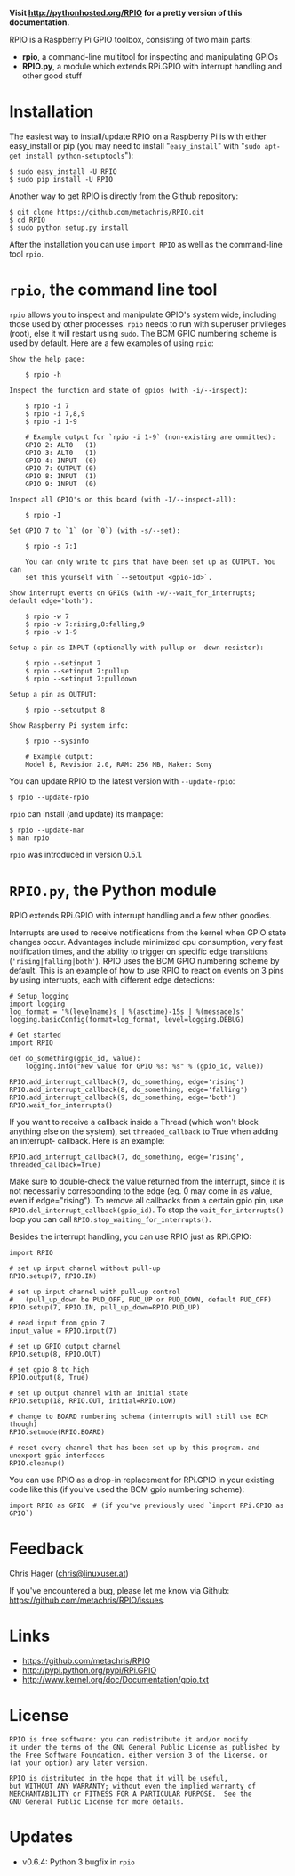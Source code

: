 **Visit http://pythonhosted.org/RPIO for a pretty version of this documentation.**

RPIO is a Raspberry Pi GPIO toolbox, consisting of two main parts:

* **rpio**, a command-line multitool for inspecting and manipulating GPIOs
* **RPIO.py**, a module which extends RPi.GPIO with interrupt handling and other good stuff


Installation
============

The easiest way to install/update RPIO on a Raspberry Pi is with either easy_install or pip (you may need
to install "`easy_install`" with "`sudo apt-get install python-setuptools`"):

    $ sudo easy_install -U RPIO
    $ sudo pip install -U RPIO

Another way to get RPIO is directly from the Github repository:

    $ git clone https://github.com/metachris/RPIO.git
    $ cd RPIO
    $ sudo python setup.py install

After the installation you can use `import RPIO` as well as the command-line tool
`rpio`.



`rpio`, the command line tool
=============================

`rpio` allows you to inspect and manipulate GPIO's system wide, including those used by other processes.
`rpio` needs to run with superuser privileges (root), else it will restart using `sudo`. The BCM GPIO numbering
scheme is used by default. Here are a few examples of using `rpio`:



    Show the help page:

        $ rpio -h

    Inspect the function and state of gpios (with -i/--inspect):

        $ rpio -i 7
        $ rpio -i 7,8,9
        $ rpio -i 1-9

        # Example output for `rpio -i 1-9` (non-existing are ommitted):
        GPIO 2: ALT0   (1)
        GPIO 3: ALT0   (1)
        GPIO 4: INPUT  (0)
        GPIO 7: OUTPUT (0)
        GPIO 8: INPUT  (1)
        GPIO 9: INPUT  (0)

    Inspect all GPIO's on this board (with -I/--inspect-all):

        $ rpio -I

    Set GPIO 7 to `1` (or `0`) (with -s/--set):

        $ rpio -s 7:1

        You can only write to pins that have been set up as OUTPUT. You can
        set this yourself with `--setoutput <gpio-id>`.

    Show interrupt events on GPIOs (with -w/--wait_for_interrupts;
    default edge='both'):

        $ rpio -w 7
        $ rpio -w 7:rising,8:falling,9
        $ rpio -w 1-9

    Setup a pin as INPUT (optionally with pullup or -down resistor):

        $ rpio --setinput 7
        $ rpio --setinput 7:pullup
        $ rpio --setinput 7:pulldown

    Setup a pin as OUTPUT:

        $ rpio --setoutput 8

    Show Raspberry Pi system info:

        $ rpio --sysinfo

        # Example output:
        Model B, Revision 2.0, RAM: 256 MB, Maker: Sony

You can update RPIO to the latest version with `--update-rpio`:

    $ rpio --update-rpio

`rpio` can install (and update) its manpage:

    $ rpio --update-man
    $ man rpio

`rpio` was introduced in version 0.5.1.



`RPIO.py`, the Python module
============================

RPIO extends RPi.GPIO with interrupt handling and a few other goodies.

Interrupts are used to receive notifications from the kernel when GPIO state
changes occur. Advantages include minimized cpu consumption, very fast
notification times, and the ability to trigger on specific edge transitions
(`'rising|falling|both'`). RPIO uses the BCM GPIO numbering scheme by default. This
is an example of how to use RPIO to react on events on 3 pins by using
interrupts, each with different edge detections:



    # Setup logging
    import logging
    log_format = '%(levelname)s | %(asctime)-15s | %(message)s'
    logging.basicConfig(format=log_format, level=logging.DEBUG)

    # Get started
    import RPIO

    def do_something(gpio_id, value):
        logging.info("New value for GPIO %s: %s" % (gpio_id, value))

    RPIO.add_interrupt_callback(7, do_something, edge='rising')
    RPIO.add_interrupt_callback(8, do_something, edge='falling')
    RPIO.add_interrupt_callback(9, do_something, edge='both')
    RPIO.wait_for_interrupts()

If you want to receive a callback inside a Thread (which won't block anything
else on the system), set `threaded_callback` to True when adding an interrupt-
callback. Here is an example:



    RPIO.add_interrupt_callback(7, do_something, edge='rising', threaded_callback=True)

Make sure to double-check the value returned from the interrupt, since it
is not necessarily corresponding to the edge (eg. 0 may come in as value,
even if edge="rising"). To remove all callbacks from a certain gpio pin, use
`RPIO.del_interrupt_callback(gpio_id)`. To stop the `wait_for_interrupts()`
loop you can call `RPIO.stop_waiting_for_interrupts()`.

Besides the interrupt handling, you can use RPIO just as RPi.GPIO:



    import RPIO

    # set up input channel without pull-up
    RPIO.setup(7, RPIO.IN)

    # set up input channel with pull-up control
    #   (pull_up_down be PUD_OFF, PUD_UP or PUD_DOWN, default PUD_OFF)
    RPIO.setup(7, RPIO.IN, pull_up_down=RPIO.PUD_UP)

    # read input from gpio 7
    input_value = RPIO.input(7)

    # set up GPIO output channel
    RPIO.setup(8, RPIO.OUT)

    # set gpio 8 to high
    RPIO.output(8, True)

    # set up output channel with an initial state
    RPIO.setup(18, RPIO.OUT, initial=RPIO.LOW)

    # change to BOARD numbering schema (interrupts will still use BCM though)
    RPIO.setmode(RPIO.BOARD)

    # reset every channel that has been set up by this program. and unexport gpio interfaces
    RPIO.cleanup()

You can use RPIO as a drop-in replacement for RPi.GPIO in your existing code like this (if 
you've used the BCM gpio numbering scheme):



    import RPIO as GPIO  # (if you've previously used `import RPi.GPIO as GPIO`)


Feedback
========

Chris Hager (chris@linuxuser.at)

If you've encountered a bug, please let me know via Github: https://github.com/metachris/RPIO/issues.


Links
=====

* https://github.com/metachris/RPIO
* http://pypi.python.org/pypi/RPi.GPIO
* http://www.kernel.org/doc/Documentation/gpio.txt


License
=======



    RPIO is free software: you can redistribute it and/or modify
    it under the terms of the GNU General Public License as published by
    the Free Software Foundation, either version 3 of the License, or
    (at your option) any later version.

    RPIO is distributed in the hope that it will be useful,
    but WITHOUT ANY WARRANTY; without even the implied warranty of
    MERCHANTABILITY or FITNESS FOR A PARTICULAR PURPOSE.  See the
    GNU General Public License for more details.


Updates
=======

* v0.6.4: Python 3 bugfix in `rpio`
